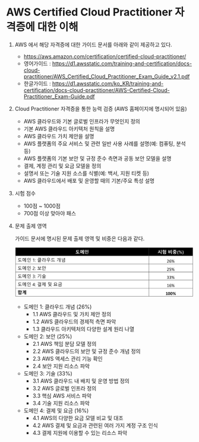 # AWS Certified Cloud Practitioner 자격증에 대한 이해

1. AWS 에서 해당 자격증에 대한 가이드 문서를 아래와 같이 제공하고 있다.

    - <https://aws.amazon.com/certification/certified-cloud-practitioner/>
    - 영어가이드 : <https://d1.awsstatic.com/training-and-certification/docs-cloud-practitioner/AWS_Certified_Cloud_Practitioner_Exam_Guide_v2.1.pdf>
    - 한글가이드 : <https://d1.awsstatic.com/ko_KR/training-and-certification/docs-cloud-practitioner/AWS-Certified-Cloud-Practitioner_Exam-Guide.pdf>

2. Cloud Practitioner 자격증을 통한 능력 검증 (AWS 홈페이지에 명시되어 있음)
    - AWS 클라우드와 기본 글로벌 인프라가 무엇인지 정의
    - 기본 AWS 클라우드 아키텍처 원칙을 설명
    - AWS 클라우드 가치 제안을 설명
    - AWS 플랫폼의 주요 서비스 및 관련 일반 사용 사례를 설명(예: 컴퓨팅, 분석 등)
    - AWS 플랫폼의 기본 보안 및 규정 준수 측면과 공동 보안 모델을 설명
    - 결제, 계정 관리 및 요금 모델을 정의
    - 설명서 또는 기술 지원 소스를 식별(예: 백서, 지원 티켓 등)
    - AWS 클라우드에서 배포 및 운영할 때의 기본/주요 특성 설명

3. 시험 점수
    - 100점 ~ 1000점
    - 700점 이상 맞아야 패스

4. 문제 출제 영역

    가이드 문서에 명시된 문제 출제 영역 및 비중은 다음과 같다.

    ![domain](./images/01_domain.png)

    - 도메인 1: 클라우드 개념 (26%)
      - 1.1 AWS 클라우드 및 가치 제안 정의
      - 1.2 AWS 클라우드의 경제적 측면 파악
      - 1.3 클라우드 아키텍처의 다양한 설계 원리 나열
    - 도메인 2: 보안 (25%)
      - 2.1 AWS 책임 분담 모델 정의
      - 2.2 AWS 클라우드의 보안 및 규정 준수 개념 정의
      - 2.3 AWS 액세스 관리 기능 확인
      - 2.4 보안 지원 리소스 파악
    - 도메인 3: 기술 (33%)
      - 3.1 AWS 클라우드 내 배치 및 운영 방법 정의
      - 3.2 AWS 글로벌 인프라 정의
      - 3.3 핵심 AWS 서비스 파악
      - 3.4 기술 지원 리소스 파악
    - 도메인 4: 결제 및 요금 (16%)
      - 4.1 AWS의 다양한 요금 모델 비교 및 대조
      - 4.2 AWS 결제 및 요금과 관련된 여러 가지 계정 구조 인식
      - 4.3 결제 지원에 이용할 수 있는 리소스 파악
